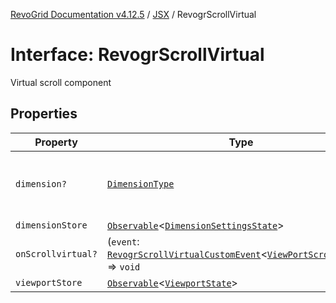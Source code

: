 [RevoGrid Documentation v4.12.5](README.md) / [JSX](Namespace.JSX.md) / RevogrScrollVirtual

# Interface: RevogrScrollVirtual

Virtual scroll component

## Properties

| Property | Type | Description | Defined in |
| ------ | ------ | ------ | ------ |
| `dimension?` | [`DimensionType`](TypeAlias.DimensionType.md) | Scroll dimension (`X` - `rgCol` or `Y` - `rgRow`) | [src/components.d.ts:2236](https://github.com/revolist/revogrid/blob/c0c7fff7e44e26499aba20df7b49da7b6c71eb68/src/components.d.ts#L2236) |
| `dimensionStore` | [`Observable`](TypeAlias.Observable.md)\<[`DimensionSettingsState`](Interface.DimensionSettingsState.md)\> | Dimensions | [src/components.d.ts:2240](https://github.com/revolist/revogrid/blob/c0c7fff7e44e26499aba20df7b49da7b6c71eb68/src/components.d.ts#L2240) |
| `onScrollvirtual?` | (`event`: [`RevogrScrollVirtualCustomEvent`](Interface.RevogrScrollVirtualCustomEvent.md)\<[`ViewPortScrollEvent`](TypeAlias.ViewPortScrollEvent.md)\>) => `void` | Scroll event | [src/components.d.ts:2244](https://github.com/revolist/revogrid/blob/c0c7fff7e44e26499aba20df7b49da7b6c71eb68/src/components.d.ts#L2244) |
| `viewportStore` | [`Observable`](TypeAlias.Observable.md)\<[`ViewportState`](Interface.ViewportState.md)\> | Viewport | [src/components.d.ts:2248](https://github.com/revolist/revogrid/blob/c0c7fff7e44e26499aba20df7b49da7b6c71eb68/src/components.d.ts#L2248) |
